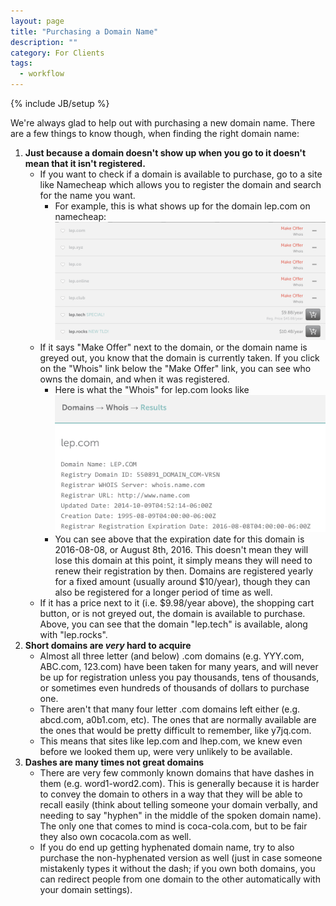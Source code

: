 ```yaml
---
layout: page
title: "Purchasing a Domain Name"
description: ""
category: For Clients
tags:
  - workflow
---
```

{% include JB/setup %}

We're always glad to help out with purchasing a new domain name. There are a few things to know though, when finding the right domain name:

1. **Just because a domain doesn't show up when you go to it doesn't mean that it isn't registered.**
   * If you want to check if a domain is available to purchase, go to a site like Namecheap which allows you to register the domain and search for the name you want.
     * For example, this is what shows up for the domain lep.com on namecheap:
  ![Purchasing a Domain Name Search Results](/assets/images/purchasing-a-domain-name-search-results.png)
   * If it says "Make Offer" next to the domain, or the domain name is greyed out, you know that the domain is currently taken. If you click on the "Whois" link below the "Make Offer" link, you can see who owns the domain, and when it was registered.
     * Here is what the "Whois" for lep.com looks like
  ![Purchasing a Domain Name Whois](/assets/images/purchasing-a-domain-name-whois.png)
     * You can see above that the expiration date for this domain is 2016-08-08, or August 8th, 2016. This doesn't mean they will lose this domain at this point, it simply means they will need to renew their registration by then. Domains are registered yearly for a fixed amount (usually around $10/year), though they can also be registered for a longer period of time as well.
   * If it has a price next to it (i.e. $9.98/year above), the shopping cart button, or is not greyed out, the domain is available to purchase. Above, you can see that the domain "lep.tech" is available, along with "lep.rocks".
2. **Short domains are *very* hard to acquire**
   * Almost all three letter (and below) .com domains (e.g. YYY.com, ABC.com, 123.com) have been taken for many years, and will never be up for registration unless you pay thousands, tens of thousands, or sometimes even hundreds of thousands of dollars to purchase one.
   * There aren't that many four letter .com domains left either (e.g. abcd.com, a0b1.com, etc). The ones that are normally available are the ones that would be pretty difficult to remember, like y7jq.com.
   * This means that sites like lep.com and lhep.com, we knew even before we looked them up, were very unlikely to be available.
3. **Dashes are many times not great domains**
   * There are very few commonly known domains that have dashes in them (e.g. word1-word2.com). This is generally because it is harder to convey the domain to others in a way that they will be able to recall easily (think about telling someone your domain verbally, and needing to say "hyphen" in the middle of the spoken domain name). The only one that comes to mind is coca-cola.com, but to be fair they also own cocacola.com as well.
   * If you do end up getting hyphenated domain name, try to also purchase the non-hyphenated version as well (just in case someone mistakenly types it without the dash; if you own both domains, you can redirect people from one domain to the other automatically with your domain settings).
